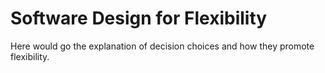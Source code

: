 # Software Design for Flexibility

Here would go the explanation of decision choices and how they promote flexibility.

